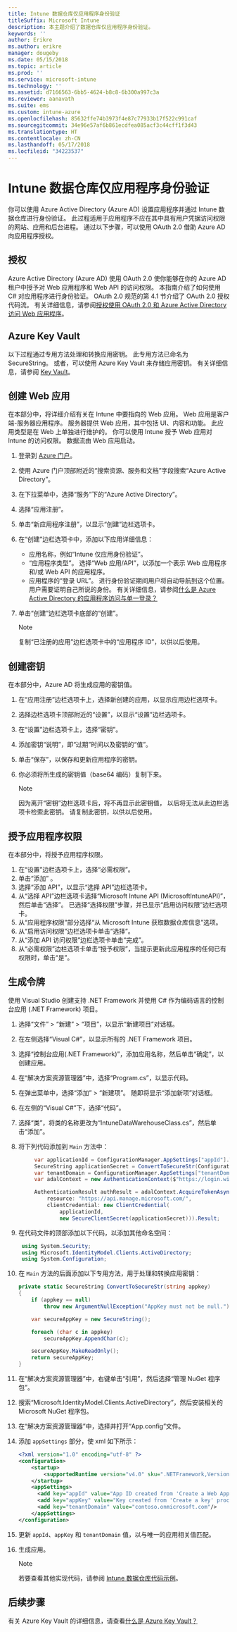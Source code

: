```yaml
---
title: Intune 数据仓库仅应用程序身份验证
titleSuffix: Microsoft Intune
description: 本主题介绍了数据仓库仅应用程序身份验证。
keywords: ''
author: Erikre
ms.author: erikre
manager: dougeby
ms.date: 05/15/2018
ms.topic: article
ms.prod: ''
ms.service: microsoft-intune
ms.technology: ''
ms.assetid: d7166563-6bb5-4624-b8c8-6b300a997c3a
ms.reviewer: aanavath
ms.suite: ems
ms.custom: intune-azure
ms.openlocfilehash: 85632ffe74b3973f4e87c77933b17f522c991caf
ms.sourcegitcommit: 34e96e57af6b861ecdfea085acf3c44cff1f3d43
ms.translationtype: HT
ms.contentlocale: zh-CN
ms.lasthandoff: 05/17/2018
ms.locfileid: "34223537"
---
```

# <a name="intune-data-warehouse-application-only-authentication"></a>Intune 数据仓库仅应用程序身份验证

你可以使用 Azure Active Directory (Azure AD) 设置应用程序并通过 Intune 数据仓库进行身份验证。 此过程适用于应用程序不应在其中具有用户凭据访问权限的网站、应用和后台进程。 通过以下步骤，可以使用 OAuth 2.0 借助 Azure AD 向应用程序授权。

## <a name="authorization"></a>授权

Azure Active Directory (Azure AD) 使用 OAuth 2.0 使你能够在你的  Azure  AD  租户中授予对  Web  应用程序和  Web  API  的访问权限。 本指南介绍了如何使用 C# 对应用程序进行身份验证。 OAuth 2.0 规范的第 4.1 节介绍了 OAuth 2.0 授权代码流。 有关详细信息，请参阅[授权使用 OAuth 2.0 和 Azure Active Directory 访问 Web 应用程序](https://docs.microsoft.com/azure/active-directory/develop/active-directory-protocols-oauth-code)。


## <a name="azure-keyvault"></a>Azure Key Vault

以下过程通过专用方法处理和转换应用密钥。 此专用方法已命名为 SecureString。 或者，可以使用 Azure Key Vault 来存储应用密钥。 有关详细信息，请参阅 [Key Vault](https://azure.microsoft.com/services/key-vault/)。

## <a name="create-a-web-app"></a>创建 Web 应用

在本部分中，将详细介绍有关在 Intune 中要指向的 Web 应用。 Web 应用是客户端-服务器应用程序。 服务器提供 Web 应用，其中包括 UI、内容和功能。 此应用类型是在 Web 上单独进行维护的。 你可以使用 Intune 授予 Web 应用对 Intune 的访问权限。 数据流由 Web 应用启动。 

1.  登录到 [Azure 门户](https://portal.azure.com)。
2.  使用 Azure 门户顶部附近的“搜索资源、服务和文档”字段搜索“Azure Active Directory”。
3.  在下拉菜单中，选择“服务”下的“Azure Active Directory”。
4.  选择“应用注册”。
5.  单击“新应用程序注册”，以显示“创建”边栏选项卡。
6.  在“创建”边栏选项卡中，添加以下应用详细信息：

    - 应用名称，例如“Intune 仅应用身份验证”。
    - “应用程序类型”。 选择“Web 应用/API”，以添加一个表示 Web 应用程序和/或 Web API 的应用程序。
    - 应用程序的“登录 URL”。 进行身份验证期间用户将自动导航到这个位置。 用户需要证明自己所说的身份。 有关详细信息，请参阅[什么是 Azure Active Directory 的应用程序访问与单一登录？](https://docs.microsoft.com/azure/active-directory/active-directory-appssoaccess-whatis)

7.  单击“创建”边栏选项卡底部的“创建”。

    >[!NOTE] 
    > 复制“已注册的应用”边栏选项卡中的“应用程序 ID”，以供以后使用。

## <a name="create-a-key"></a>创建密钥

在本部分中，Azure AD 将生成应用的密钥值。

1.  在“应用注册”边栏选项卡上，选择新创建的应用，以显示应用边栏选项卡。
2.  选择边栏选项卡顶部附近的“设置”，以显示“设置”边栏选项卡。
3.  在“设置”边栏选项卡上，选择“密钥”。
4.  添加密钥“说明”，即“过期”时间以及密钥的“值”。
5.  单击“保存”，以保存和更新应用程序的密钥。
6.  你必须将所生成的密钥值（base64 编码）复制下来。

    >[!NOTE] 
    > 因为离开“密钥”边栏选项卡后，将不再显示此密钥值， 以后将无法从此边栏选项卡检索此密钥。 请复制此密钥，以供以后使用。

## <a name="grant-application-permissions"></a>授予应用程序权限

在本部分中，将授予应用程序权限。

1.  在“设置”边栏选项卡上，选择“必需权限”。
2.  单击“添加” 。
3.  选择“添加 API”，以显示“选择 API”边栏选项卡。
4.  从“选择 API”边栏选项卡选择“Microsoft Intune API (MicrosoftIntuneAPI)”，然后单击“选择”。 已选择“选择权限”步骤，并已显示“启用访问权限”边栏选项卡。
5.  从“应用程序权限”部分选择“从 Microsoft Intune 获取数据仓库信息”选项。
6.  从“启用访问权限”边栏选项卡单击“选择”。
7.  从“添加 API 访问权限”边栏选项卡单击“完成”。
8.  从“必需权限”边栏选项卡单击“授予权限”，当提示更新此应用程序的任何已有权限时，单击“是”。

## <a name="generate-token"></a>生成令牌

使用 Visual Studio 创建支持 .NET Framework 并使用 C# 作为编码语言的控制台应用 (.NET Framework) 项目。

1.  选择“文件” > “新建” > “项目”，以显示“新建项目”对话框。
2.  在左侧选择“Visual C#”，以显示所有的 .NET Framework 项目。
3.  选择“控制台应用(.NET Framework)”，添加应用名称，然后单击“确定”，以创建应用。
4.  在“解决方案资源管理器”中，选择“Program.cs”，以显示代码。
5.  在弹出菜单中，选择“添加” > “新建项”。 随即将显示“添加新项”对话框。
6.  在左侧的“Visual C#”下，选择“代码”。
7.  选择“类”，将类的名称更改为“IntuneDataWarehouseClass.cs”，然后单击“添加”。
8.  将下列代码添加到 <code>Main</code> 方法中：

    ``` csharp
         var applicationId = ConfigurationManager.AppSettings["appId"].ToString();
         SecureString applicationSecret = ConvertToSecureStr(ConfigurationManager.AppSettings["appKey"].ToString()); // Load as SecureString from configuration file or secret store (i.e. Azure KeyVault)
         var tenantDomain = ConfigurationManager.AppSettings["tenantDomain"].ToString();
         var adalContext = new AuthenticationContext($"https://login.windows.net/" + tenantDomain + "/oauth2/token");
    
         AuthenticationResult authResult = adalContext.AcquireTokenAsync(
             resource: "https://api.manage.microsoft.com/",
             clientCredential: new ClientCredential(
                 applicationId,
                 new SecureClientSecret(applicationSecret))).Result;
    ``` 

9. 在代码文件的顶部添加以下代码，以添加其他命名空间：

    ``` csharp
     using System.Security;
     using Microsoft.IdentityModel.Clients.ActiveDirectory;
     using System.Configuration;
    ``` 

10. 在 <code>Main</code> 方法的后面添加以下专用方法，用于处理和转换应用密钥：

    ``` csharp
    private static SecureString ConvertToSecureStr(string appkey)
    {
        if (appkey == null)
            throw new ArgumentNullException("AppKey must not be null.");
    
        var secureAppKey = new SecureString();
    
        foreach (char c in appkey)
            secureAppKey.AppendChar(c);
    
        secureAppKey.MakeReadOnly();
        return secureAppKey;
    }
    ```

11. 在“解决方案资源管理器”中，右键单击“引用”，然后选择“管理 NuGet 程序包”。
12. 搜索“Microsoft.IdentityModel.Clients.ActiveDirectory”，然后安装相关的 Microsoft NuGet 程序包。
13. 在“解决方案资源管理器”中，选择并打开“App.config”文件。
14. 添加 <code>appSettings</code> 部分，使 xml 如下所示：

    ``` xml
    <?xml version="1.0" encoding="utf-8" ?>
    <configuration>
        <startup> 
            <supportedRuntime version="v4.0" sku=".NETFramework,Version=v4.6.1" />
        </startup>
        <appSettings>
          <add key="appId" value="App ID created from 'Create a Web App' procedure"/>
          <add key="appKey" value="Key created from 'Create a key' procedure" />
          <add key="tenantDomain" value="contoso.onmicrosoft.com"/>
        </appSettings>
    </configuration>
    ``` 

15. 更新 <code>appId</code>、<code>appKey</code> 和 <code>tenantDomain</code> 值，以与唯一的应用相关值匹配。
16. 生成应用。

    >[!NOTE] 
    > 若要查看其他实现代码，请参阅 [Intune 数据仓库代码示例](https://github.com/Microsoft/Intune-Data-Warehouse/tree/master/Samples/CSharp )。

## <a name="next-steps"></a>后续步骤
有关 Azure Key Vault 的详细信息，请查看[什么是 Azure Key Vault？](https://docs.microsoft.com/azure/key-vault/key-vault-whatis)


